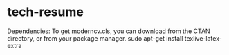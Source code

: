 tech-resume
===========

Dependencies:
To get moderncv.cls, you can download from the CTAN directory, or from your package manager.
sudo apt-get install texlive-latex-extra

